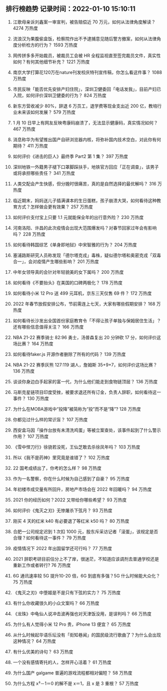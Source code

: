 
## 排行榜趋势 记录时间：2022-01-10 15:10:11
  
  1. 江歌母亲诉刘鑫案一审宣判，被告赔偿近 70 万元，如何从法律角度解读？ 4274 万热度
    
  2. 流浪汉为果腹偷盒饭，检察院作出不予逮捕意见随后警方撤案，如何从法律角度分析检方的行为？ 1593 万热度
    
  3. 网传拼多多开始裁员，被裁员工会被 HR 全程监视直至签完裁员文件，真实性如何？有何其他细节补充？ 1221 万热度
    
  4. 南京大学打算花120万在nature刊发校庆特刊宣传稿，你怎么看这件事？ 1088 万热度
    
  5. 市民反映「能否优先安排产妇住院」，深圳卫健委回「电话发我」，目前产妇已入院，如何评价深圳卫健委的行为？ 824 万热度
    
  6. 新东方营收减少 80%，辞退 6 万员工，退学费等现金支出近 200 亿，教培行业未来该如何发展？ 579 万热度
    
  7. 1 月 10 日早上有网友反映粤康码崩溃了，无法显示健康码，真实情况如何？ 467 万热度
    
  8. 消息称华为有望推出国产自研浏览器内核，将弥补国内技术空白，对此你有何期待？ 411 万热度
    
  9. 如何评价《进击的巨人》最终季 Part2 第 1 集？ 397 万热度
    
  10. 深圳地铁一外籍男子褪下口罩脚踩扶手，地铁官方回应「正在调查」，该男子或将承担哪些责任？ 341 万热度
    
  11. 人类交配会产生快感，但分娩时很痛苦，真的是自然选择的最优解吗？ 316 万热度
    
  12. 临近期末，妈妈送儿子插满课本的生日蛋糕，孩子崩溃大哭，如何看待这种教育方式？怎样做会更有效果？ 257 万热度
    
  13. 如何评价支付宝上只要 1.1 元就能保全年的出行意外险？ 230 万热度
    
  14. 河南洛阳、许昌的此次疫情会出现大范围爆发吗？对春节回家过年会有影响吗？ 228 万热度
    
  15. 如何看待韩国综艺《单身即地狱》中宋智雅的行为？ 204 万热度
    
  16. 塞浦路斯研究人员称发现「德尔塔克戎」毒株，疑似德尔塔和奥密克戎「双毒合一」，会对疫情产生哪些影响？ 201 万热度
    
  17. 中年女领导真的会针对年轻貌美的女下属吗？ 200 万热度
    
  18. 如何看待《不要抬头》在美国的口碑两极化？ 178 万热度
    
  19. 如何看待小米 12 Pro 送 499 元耳机，京东三天仅售 69 件？ 172 万热度
    
  20. 2022 年春节放假安排公布，节前需连上七天，大家有哪些假期安排？ 168 万热度
    
  21. 如何看待长沙发出全国首份家庭教育令「不得让孩子单独与保姆居住生活」？还有哪些信息值得关注？ 166 万热度
    
  22. NBA 21-22 赛季骑士 82:96 勇士，汤普森复出 20 分钟砍 17 分，如何评价这场比赛？ 164 万热度
    
  23. 如何看待faker.js 开源作者删除了所有的代码？ 139 万热度
    
  24. NBA 21-22 赛季灰熊 127:119 湖人，詹姆斯 35+9+7，如何评价这场比赛？ 136 万热度
    
  25. 谈谈你身边白手起家的富一代，为什么他们能走到食物链顶层？ 136 万热度
    
  26. 马斯克星链项目印度受挫，被要求退还所有订金，负责人辞职，如何看待这一事件？ 130 万热度
    
  27. 为什么在MOBA游戏中“投降”被简称为“投”而不是“降”? 128 万热度
    
  28. 你都见过什么样的常识盲？ 107 万热度
    
  29. 西安盒马因「操作台放有未清洗鸡蛋」等被立案查处，该事件起到了什么警示作用？ 107 万热度
    
  30. 《雪中悍刀行》徐骁若没死，王仙芝敢去杀徐凤年吗？ 103 万热度
    
  31. 所以《我不是药神》里究竟是谁错了？ 102 万热度
    
  32. 22 国考成绩出了，你考的怎么样？ 98 万热度
    
  33. 作为一名警察，你在什么时候为自己感到了自豪？ 95 万热度
    
  34. 年初楼市成交量有所回升，房地产市场会在 2022 年回暖吗？ 94 万热度
    
  35. 2021 你的经历如何？2022 又带给你哪些希望？ 93 万热度
    
  36. 如何评价《鬼灭之刃》无惨屠杀下弦月？ 93 万热度
    
  37. 刚买 4 天的红米 k40 有必要退了等红米 k50 吗？ 80 万热度
    
  38. 合肥一公司规定迟到 1 次扣 1000 元，股东斥采访记者「滚蛋」，该规定是否合理？如何看待这一事件？ 79 万热度
    
  39. 疫情情况下 2022 年出国留学还可行吗？ 77 万热度
    
  40. 2021 辞职考研目前估分上不了岸，很迷茫，不知道应该调剂去普通学校还是重新工作或者转行? 76 万热度
    
  41. 6G 通讯速率较 5G 提升10-20 倍，6G 到底有多强？5G 什么时候能大众化？ 75 万热度
    
  42. 《鬼灭之刃》中堕姬是不是只有下弦的实力？ 75 万热度
    
  43. 有什么你收藏很久的小众文案吗？ 66 万热度
    
  44. 《龙珠》中龟仙人说冲击波再强也对天津饭没用，是误判吗？ 66 万热度
    
  45. 为什么有人觉得小米 12 Pro 贵，iPhone 13 便宜？ 65 万热度
    
  46. 从什么时候起华语乐坛没有「街知巷闻」的国民级流行歌曲了？为什么会出现这种情况？ 64 万热度
    
  47. 有什么优美的诗句？ 63 万热度
    
  48. 一个没有感情寄托的人，怎样开心活着？ 61 万热度
    
  49. 为什么国产 galgame 普遍的游戏流程都相对偏短？ 58 万热度
    
  50. 为什么方程 x³－1＝0 的解不是 x＝1，且 x 是 3 重根？ 57 万热度
    